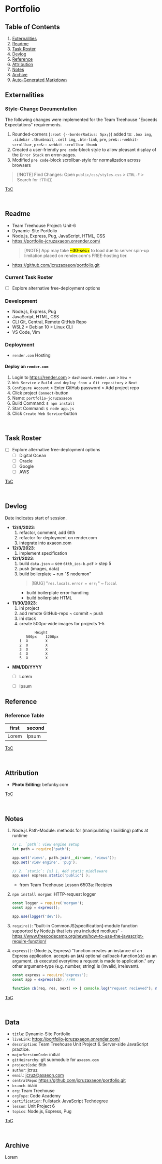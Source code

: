 

# Portfolio

## Table of Contents
1. [Externalities](#externalities)
1. [Readme](#readme)
1. [Task Roster](#task-roster)
1. [Devlog](#devlog)
1. [Reference](#reference)
1. [Attribution](#attribution)
1. [Notes](#notes)
1. [Archive](#archive)
1. [Auto-Generated Markdown](#auto-generated-markdown-jsdoc3-for-appjs)

## Externalities

### Style-Change Documentation
The following changes were implemented for the Team Treehouse "Exceeds Expectations" requirements.

1. Rounded-corners (`:root {--borderRadius: 5px;}`) added to: `.box img`, `.sidebar .thumbnail`, `.cell img`, `.btn-link`, `pre`, `pre&::-webkit-scrollbar`, `pre&::-webkit-scrollbar-thumb`
1. Created a user-friendly `pre code`-block style to allow pleasant display of the `Error Stack` on error-pages.
1. Modified `pre code`-block scrollbar-style for normalization across browsers

> [!NOTE] Find Changes: Open `public/css/styles.css` > `CTRL-F` > Search for `!TTHEE`

[ToC](#table-of-contents)

<br>



## Readme
- Team Treehouse Project: Unit-6
- Dynamic-Site Portfolio
- Node.js, Express, Pug, JavaScript, HTML, CSS
- https://portfolio-jcruzaxaeon.onrender.com/
	> [!NOTE] App may take <mark>~30-sec+</mark> to load due to server spin-up limitation placed on render.com's FREE-hosting tier. 
- https://github.com/jcruzaxaeon/portfolio.git

### Current Task Roster
- [ ] Explore alternative free-deployment options

### Development
- Node.js, Express, Pug
- JavaScript, HTML, CSS
- CLI Git, Central, Remote GitHub Repo
- WSL2 > Debian 10 > Linux CLI
- VS Code, Vim

### Deployment
- `render.com` Hosting

#### Deploy on `render.com`
1. Login to https://render.com > `dashboard.render.com` > `New +`
1. `Web Service` > `Build and deploy from a Git repository` > `Next`
1. `Configure Account` > Enter GitHub password > Add project repo
1. Click project `Connect`-button
1. Name: `portfolio-jcruzaxaeon`
1. Build Command: `$ npm install`
1. Start Command: `$ node app.js`
1. Click `Create Web Service`-button

<br>



## Task Roster
- [ ] Explore alternative free-deployment options
   - [ ] Digital Ocean
   - [ ] Oracle
   - [ ] Google
   - [ ] AWS

[ToC](#table-of-contents)

<br>



## Devlog
Date indicates start of session.
- **12/4/2023**:
   1. refactor, comment, add 6tth
   1. refactor for deployment on render.com
   1. integrate into axaeon.com
- **12/3/2023**:
   1. implement specification
- **12/1/2023**:
   1. build `data.json` ~ see `6tth_ios-b.pdf` > step 5
   1. push (images, data)
   1. build boilerplate ~ run "$ nodemon"
      >[!BUG]
      >"`res.locals.error = err;`" ~ !`local` 
      - build boilerplate error-handling
      - build boilerplate HTML
- **11/30/2023**:
   1. ini project
   1. add remote GitHub-repo ~ commit ~ push
   1. ini stack
   1. create 500px-wide images for projects 1-5
      ```
             Height
         500px    1200px
      1  X        X
      2  X        X
      3  X        X
      4  X        X
      5  X        X
      ```
- **MM/DD/YYYY**
   - [ ] Lorem
   	- [ ] Ipsum



## Reference

### Reference Table
| first         | second                           |
| ------------- | -------------------------------- |
| Lorem         | Ipsum                            |

[ToC](#table-of-contents)

<br>



## Attribution
- **Photo Editing**: befunky.com

[ToC](#table-of-contents)

<br>



## Notes

1. Node.js Path-Module: methods for (manipulating / building) paths at runtime
   
   ```javascript
   // 1. `path`: view engine setup
   let path = require('path');
   
   app.set('views', path.join(__dirname, 'views'));
   app.set('view engine', 'pug');
   
   // 2. `static`: [x] 1. Add static middleware
   app.use( express.static('public') );
   ```
   - from Team Treehouse Lesson 6503a: Recipies

1. `npm install morgan`: HTTP-request logger
   ```javascript
   const logger = require('morgan');
   const app = express();

   app.use(logger('dev'));
   ```

1. `require()`: "built-in CommonJS[specification]-module function supported by Node.js that lets you included modlues" -https://www.freecodecamp.org/news/how-to-use-the-javascript-require-function/

1. `express()`: (Node.js, Express) "function creates an instance of an Express application.  accepts an (**`#A`**) optional callback-function(`cb`) as an argument.  `cb` executed everytime a request is made to application."  any other argument-type (e.g. number, string) is (invalid, irrelevant).
   ```javascript
   const express = require('express');
   const app = express(cb); //#A

   function cb(req, res, next) => { console.log("request recieved"); next(); }
   ```

[ToC](#table-of-contents)

<br>



## Data
- `title`: Dynamic-Site Portfolio
- `liveLink`: https://portfolio-jcruzaxaeon.onrender.com/
- `description`: Team Treehouse Unit Project 6. Server-side JavaScript practice.
- `majorVersionCode`: initial
- `gitHeirarchy`: git submodule for `axaeon.com`
- `projectCode`: 6tth
- `author`: jcruz
- `email`: jcruz@axaeon.com
- `centralRepo`: https://github.com/jcruzaxaeon/portfolio.git
- `branch`: main
- `org`: Team Treehouse
- `orgType`: Code Academy
- `certification`: Fullstack JavaScript Techdegree
- `lesson`: Unit Project 6
- `topics`: Node.js, Express, Pug

[ToC](#table-of-contents)

<br>



## Archive
Lorem

